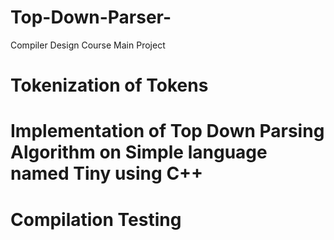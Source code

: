 # Top-Down-Parser-
Compiler Design Course Main Project

# Tokenization of Tokens 

# Implementation of Top Down Parsing Algorithm on Simple language named Tiny using C++

# Compilation Testing
